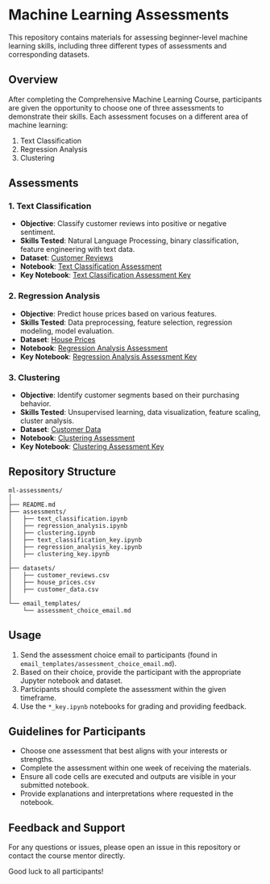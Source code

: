 # Machine Learning Assessments

This repository contains materials for assessing beginner-level machine learning skills, including three different types of assessments and corresponding datasets.

## Overview

After completing the Comprehensive Machine Learning Course, participants are given the opportunity to choose one of three assessments to demonstrate their skills. Each assessment focuses on a different area of machine learning:

1. Text Classification
2. Regression Analysis
3. Clustering

## Assessments

### 1. Text Classification
- **Objective**: Classify customer reviews into positive or negative sentiment.
- **Skills Tested**: Natural Language Processing, binary classification, feature engineering with text data.
- **Dataset**: [Customer Reviews](datasets/customer_reviews.csv)
- **Notebook**: [Text Classification Assessment](assessments/text_classification.ipynb)
- **Key Notebook**: [Text Classification Assessment Key](assessments/text_classification_key.ipynb)

### 2. Regression Analysis
- **Objective**: Predict house prices based on various features.
- **Skills Tested**: Data preprocessing, feature selection, regression modeling, model evaluation.
- **Dataset**: [House Prices](datasets/house_prices.csv)
- **Notebook**: [Regression Analysis Assessment](assessments/regression_analysis.ipynb)
- **Key Notebook**: [Regression Analysis Assessment Key](assessments/regression_analysis_key.ipynb)

### 3. Clustering
- **Objective**: Identify customer segments based on their purchasing behavior.
- **Skills Tested**: Unsupervised learning, data visualization, feature scaling, cluster analysis.
- **Dataset**: [Customer Data](datasets/customer_data.csv)
- **Notebook**: [Clustering Assessment](assessments/clustering.ipynb)
- **Key Notebook**: [Clustering Assessment Key](assessments/clustering_key.ipynb)

## Repository Structure

```
ml-assessments/
│
├── README.md
├── assessments/
│   ├── text_classification.ipynb
│   ├── regression_analysis.ipynb
│   ├── clustering.ipynb
│   ├── text_classification_key.ipynb
│   ├── regression_analysis_key.ipynb
│   ├── clustering_key.ipynb
│
├── datasets/
│   ├── customer_reviews.csv
│   ├── house_prices.csv
│   ├── customer_data.csv
│
└── email_templates/
    └── assessment_choice_email.md
```

## Usage

1. Send the assessment choice email to participants (found in `email_templates/assessment_choice_email.md`).
2. Based on their choice, provide the participant with the appropriate Jupyter notebook and dataset.
3. Participants should complete the assessment within the given timeframe.
4. Use the `*_key.ipynb` notebooks for grading and providing feedback.

## Guidelines for Participants

- Choose one assessment that best aligns with your interests or strengths.
- Complete the assessment within one week of receiving the materials.
- Ensure all code cells are executed and outputs are visible in your submitted notebook.
- Provide explanations and interpretations where requested in the notebook.

## Feedback and Support

For any questions or issues, please open an issue in this repository or contact the course mentor directly.

Good luck to all participants!
